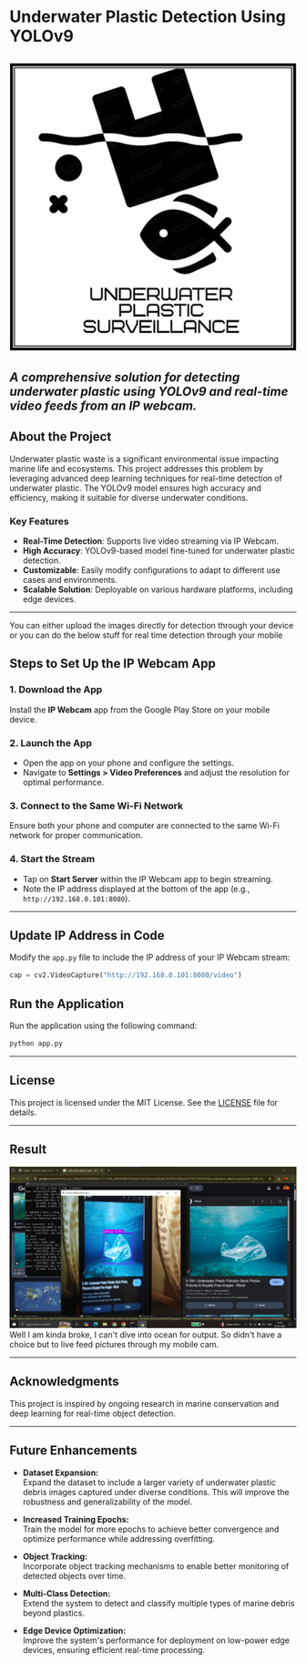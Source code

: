 # **Underwater Plastic Detection Using YOLOv9**  
![Project Logo](Assets/Logo/logo.jpg)
---
*A comprehensive solution for detecting underwater plastic using YOLOv9 and real-time video feeds from an IP webcam.*
---

## **About the Project**  
Underwater plastic waste is a significant environmental issue impacting marine life and ecosystems. This project addresses this problem by leveraging advanced deep learning techniques for real-time detection of underwater plastic. The YOLOv9 model ensures high accuracy and efficiency, making it suitable for diverse underwater conditions.  

### **Key Features**  
- **Real-Time Detection**: Supports live video streaming via IP Webcam.  
- **High Accuracy**: YOLOv9-based model fine-tuned for underwater plastic detection.  
- **Customizable**: Easily modify configurations to adapt to different use cases and environments.  
- **Scalable Solution**: Deployable on various hardware platforms, including edge devices.  

---
You can either upload the images directly for detection through your device or you can do the below stuff for real time detection through your mobile

## **Steps to Set Up the IP Webcam App**  

### **1. Download the App**  
Install the **IP Webcam** app from the Google Play Store on your mobile device.  

### **2. Launch the App**  
- Open the app on your phone and configure the settings.  
- Navigate to **Settings > Video Preferences** and adjust the resolution for optimal performance.  

### **3. Connect to the Same Wi-Fi Network**  
Ensure both your phone and computer are connected to the same Wi-Fi network for proper communication.  

### **4. Start the Stream**  
- Tap on **Start Server** within the IP Webcam app to begin streaming.  
- Note the IP address displayed at the bottom of the app (e.g., `http://192.168.0.101:8080`).  

---

## **Update IP Address in Code**  
Modify the `app.py` file to include the IP address of your IP Webcam stream:  

```python
cap = cv2.VideoCapture("http://192.168.0.101:8080/video")
```
## **Run the Application**  
Run the application using the following command:  

```bash
python app.py
```

---

## **License**  
This project is licensed under the MIT License. See the [LICENSE](LICENSE) file for details.  

---
## **Result**  
![Output](Results/Output.jpg)
Well I am kinda broke, I can't dive into ocean for output. So didn't have a choice but to live feed pictures through my mobile cam.

---
## **Acknowledgments**  
This project is inspired by ongoing research in marine conservation and deep learning for real-time object detection.  

---

## Future Enhancements

- **Dataset Expansion:**  
  Expand the dataset to include a larger variety of underwater plastic debris images captured under diverse conditions. This will improve the robustness and generalizability of the model.

- **Increased Training Epochs:**  
  Train the model for more epochs to achieve better convergence and optimize performance while addressing overfitting.

- **Object Tracking:**  
  Incorporate object tracking mechanisms to enable better monitoring of detected objects over time.

- **Multi-Class Detection:**  
  Extend the system to detect and classify multiple types of marine debris beyond plastics.

- **Edge Device Optimization:**  
  Improve the system's performance for deployment on low-power edge devices, ensuring efficient real-time processing.




